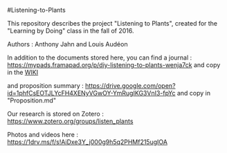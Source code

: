 #Listening-to-Plants

This repository describes the project "Listening to Plants", created for the "Learning by Doing" class in the fall of 2016.

Authors : Anthony Jahn and Louis Audéon

In addition to the documents stored here, you can find a journal : https://mypads.framapad.org/p/diy-listening-to-plants-wenja7ck and copy in the [WIKI](https://github.com/Anthony-CRIM2/Listening-to-Plants/wiki/Journal)

and proposition summary : https://drive.google.com/open?id=1phfCsEOTJLYcFH4XENyVGwOY-YmRugIKG3VnI3-fpYc and copy in "Proposition.md"

Our research is stored on Zotero : https://www.zotero.org/groups/listen_plants

Photos and videos here : https://1drv.ms/f/s!AiDxe3Y_j000g9h5q2PHMf215ugIOA
